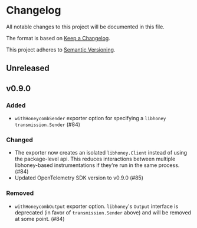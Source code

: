 # Changelog

All notable changes to this project will be documented in this file.

The format is based on [Keep a Changelog](https://keepachangelog.com/en/1.0.0/).

This project adheres to [Semantic Versioning](https://semver.org/spec/v2.0.0.html).

## Unreleased

## v0.9.0

### Added

* `withHoneycombSender` exporter option for specifying a `libhoney` `transmission.Sender` (#84)

### Changed

* The exporter now creates an isolated `libhoney.Client` instead of using the package-level api.  This reduces interactions between multiple libhoney-based instrumentations if they're run in the same process. (#84)
* Updated OpenTelemetry SDK version to v0.9.0 (#85)

### Removed

* `withHoneycombOutput` exporter option.  `libhoney`'s `Output` interface is deprecated (in favor of `transmission.Sender` above) and will be removed at some point. (#84)
